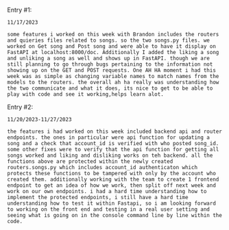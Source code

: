 Entry #1:

    11/17/2023

    some features i worked on this week with Brandon includes the routers and quieries files related to songs. so the two songs.py files. we worked on Get song and Post song and were able to have it display on FastAPI at localhost:8000/doc. Additionally I added the liking a song and unliking a song as well and shows up in FastAPI. though we are still planning to go through bugs pertaining to the information not showing up on the GET and POST requests. One AH HA moment i had this week was as simple as changing variable names to match names from the models to the routers. the overall ah ha really was understanding how the two communicate and what it does, its nice to get to be able to play with code and see it working,helps learn alot.


Entry #2:

    11/20/2023-11/27/2023

    the features i had worked on this week included backend api and router endpoints. the ones in particular were api function for updating a song and a check that account_id is verified with who posted song_id. some other fixes were to verify that the api function for getting all songs worked and liking and disliking works on teh backend. all the functions above are protected within the newly created routers.songs.py which includes account_id authenticaton which protects these functions to be tampered with only by the account who created them. additionally working with the team to create 1 frontend endpoint to get an idea of how we work, then split off next week and work on our own endpoints. i had a hard time understanding how to implement the protected endpoints, i still have a hard time understanding how to test it within Fastapi, so i am looking forward to working on the front end and testing in a real user setting and seeing what is going on in the console command line by line within the code.